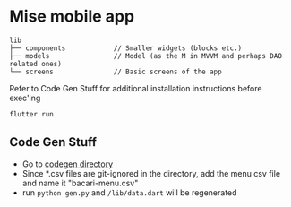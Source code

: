 # Mise mobile app

```
lib
├── components            // Smaller widgets (blocks etc.)
├── models                // Model (as the M in MVVM and perhaps DAO related ones)
└── screens               // Basic screens of the app
```

Refer to Code Gen Stuff for additional installation instructions before exec'ing 
```sh
flutter run
```


## Code Gen Stuff
* Go to [codegen directory](codegen/)
* Since *.csv files are git-ignored in the directory, add the menu csv file and name it "bacari-menu.csv"
* run `python gen.py` and `/lib/data.dart` will be regenerated
